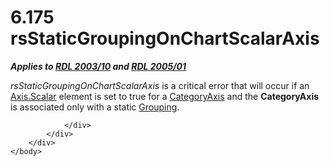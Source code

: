 <html dir="LTR" xmlns:mshelp="http://msdn.microsoft.com/mshelp" xmlns:ddue="http://ddue.schemas.microsoft.com/authoring/2003/5" xmlns:xlink="http://www.w3.org/1999/xlink" xmlns:tool="http://www.microsoft.com/tooltip">
    <head>
        <meta http-equiv="Content-Type" content="text/html; CHARSET=utf-8"></meta>
        <meta name="save" content="history"></meta>
        <title>6.175 rsStaticGroupingOnChartScalarAxis</title>
        <xml>
            <mshelp:toctitle title="6.175 rsStaticGroupingOnChartScalarAxis"></mshelp:toctitle>
            <mshelp:rltitle title="[MS-RDL]: rsStaticGroupingOnChartScalarAxis"></mshelp:rltitle>
            <mshelp:keyword index="A" term="1880cfaa-028d-481a-8f7e-f635a8b71445"></mshelp:keyword>
            <mshelp:attr name="DCSext.ContentType" value="open specification"></mshelp:attr>
            <mshelp:attr name="AssetID" value="1880cfaa-028d-481a-8f7e-f635a8b71445"></mshelp:attr>
            <mshelp:attr name="TopicType" value="kbRef"></mshelp:attr>
            <mshelp:attr name="DCSext.Title" value="[MS-RDL]: rsStaticGroupingOnChartScalarAxis" />
        </xml>
    </head>
    <body>
        <div id="header">
            <h1 class="heading">6.175 rsStaticGroupingOnChartScalarAxis</h1>
        </div>
        <div id="mainSection">
            <div id="mainBody">
                <div id="allHistory" class="saveHistory"></div>
                <div id="sectionSection0" class="section" name="collapseableSection">
                    

<p><b><i>Applies to </i></b><a href="a7e2ad00-07c8-4f6d-80ab-3ad55df7b233.md"><b><i>RDL 2003/10</i></b></a><b><i>
and </i></b><a href="3ebe2912-4958-4832-b391-cad1f5e13338.md"><b><i>RDL 2005/01</i></b></a></p>

<p><i>rsStaticGroupingOnChartScalarAxis</i> is a critical error
that will occur if an <a href="e67f5961-5fef-4b43-b659-3864e2b34ef0.md">Axis.Scalar</a>
element is set to true for a <a href="25398c2e-1c5f-43a4-bc6f-0678aa7040ed.md">CategoryAxis</a>
and the <b>CategoryAxis</b> is associated only with a static <a href="7d574154-eefe-4fc1-8b78-3a18b9350e87.md">Grouping</a>.</p>


                </div>
            </div>
        </div>
    </body>
</html>